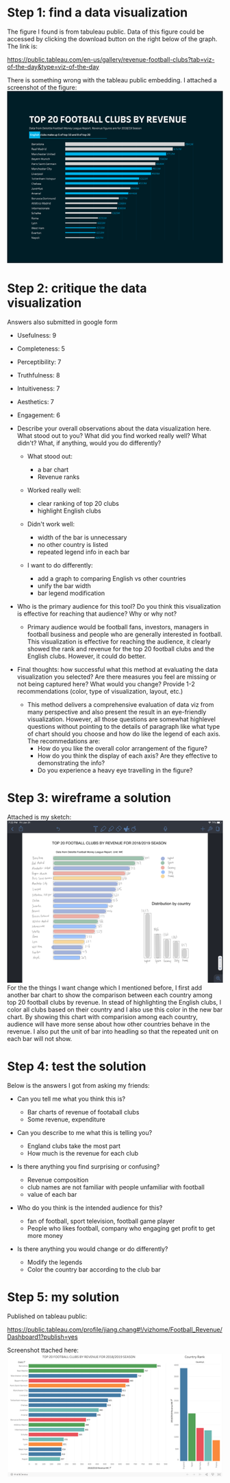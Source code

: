 # Step 1: find a data visualization

The figure I found is from tabuleau public. Data of this figure could be accessed by clicking the download button on the right below of the graph. The link is:

https://public.tableau.com/en-us/gallery/revenue-football-clubs?tab=viz-of-the-day&type=viz-of-the-day


There is something wrong with the tableau public embedding. I attached a screenshot of the figure:
![](images/FootballClubRevenue.png)

# Step 2: critique the data visualization

Answers also submitted in google form

- Usefulness: 9
- Completeness: 5
- Perceptibility: 7
- Truthfulness: 8
- Intuitiveness: 7
- Aesthetics: 7
- Engagement: 6

- Describe your overall observations about the data visualization here. What stood out to you? What did you find worked really well? What didn't? What, if anything, would you do differently?
    - What stood out:
      - a bar chart
      - Revenue ranks
    - Worked really well:
      - clear ranking of top 20 clubs
      - highlight English clubs 
    
    - Didn't work well:
      - width of the bar is unnecessary
      - no other country is listed 
      - repeated legend info in each bar
    
    - I want to do differently:
      - add a graph to comparing English vs other countries
      - unify the bar width
      - bar legend modification
      
- Who is the primary audience for this tool? Do you think this visualization is effective for reaching that audience? Why or why not?
  - Primary audience would be football fans, investors, managers in football business and people who are generally interested in football. This visualization is effective for reaching the audience, it clearly showed the rank and revenue for the top 20 football clubs and the English clubs. However, it could do better.

- Final thoughts: how successful what this method at evaluating the data visualization you selected? Are there measures you feel are missing or not being captured here? What would you change? Provide 1-2 recommendations (color, type of visualization, layout, etc.)
  - This method delivers a comprehensive evaluation of data viz from many perspective and also present the result in an eye-friendly visualization. However, all those questions are somewhat highlevel questions without pointing to the details of paragraph like what type of chart should you choose and how do like the legend of each axis. The recommedations are: 
    - How do you like the overall color arrangement of the figure? 
    - How do you think the display of each axis? Are they effective to demonstrating the info?
    - Do you experience a heavy eye travelling in the figure?


# Step 3: wireframe a solution
Attached is my sketch:
![](images/sketch.PNG)
For the the things I want change which I mentioned before, I first add another bar chart to show the comparison between each country among top 20 football clubs by revenue. In stead of highlighting the English clubs, I color all clubs based on their country and I also use this color in the new bar chart. By showing this chart with comparision among each country, audience will have more sense about how other countries behave in the revenue. I also put the unit of bar into headling so that the repeated unit on each bar will not show.

# Step 4: test the solution
Below is the answers I got from asking my friends:
- Can you tell me what you think this is?
    - Bar charts of revenue of footaball clubs
    - Some revenue, expenditure


- Can you describe to me what this is telling you?
    - England clubs take the most part
    - How much is the revenue for each club


- Is there anything you find surprising or confusing?
    - Revenue composition
    - club names are not familiar with people unfamiliar with football
    - value of each bar


- Who do you think is the intended audience for this?
    - fan of football, sport television, football game player
    - People who likes football, company who engaging get profit to get more money


- Is there anything you would change or do differently?
    - Modify the legends
    - Color the country bar according to the club bar
    


# Step 5: my solution
Published on tableau public:

https://public.tableau.com/profile/jiang.chang#!/vizhome/Football_Revenue/Dashboard1?publish=yes

Screenshot ttached here:
![](images/FootballRevenue_Modify.png)
